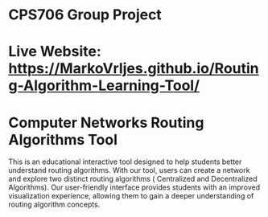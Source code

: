 # CPS706 Group Project
# Live Website: https://MarkoVrljes.github.io/Routing-Algorithm-Learning-Tool/

# Computer Networks Routing Algorithms Tool

This is an educational interactive tool designed to help students better understand routing algorithms. 
With our tool, users can create a network and explore two distinct routing algorithms ( Centralized and Decentralized Algorithms). 
Our user-friendly interface provides students with an improved visualization experience, allowing them to gain a deeper understanding of routing algorithm concepts.

